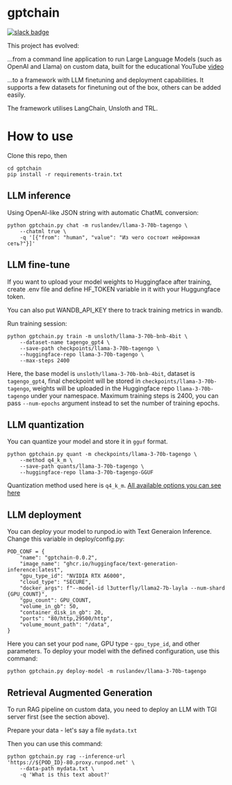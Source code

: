 # gptchain
[![slack badge](https://img.shields.io/badge/Discord-join-blueviolet?logo=discord&amp)](https://discord.gg/HXs2tm9)

This project has evolved:

...from a command line application to run Large Language Models (such as OpenAI and Llama) on custom data,
built for the educational YouTube [video](https://youtu.be/tOHdSMELLAQ)

...to a framework with LLM finetuning and deployment capabilities. It supports a few datasets for finetuning out of the box, others can be added easily.

The framework utilises LangChain, Unsloth and TRL.  

# How to use
Clone this repo, then

```
cd gptchain
pip install -r requirements-train.txt
```

## LLM inference

Using OpenAI-like JSON string with automatic ChatML conversion:

```
python gptchain.py chat -m ruslandev/llama-3-70b-tagengo \
	--chatml true \
	-q '[{"from": "human", "value": "Из чего состоит нейронная сеть?"}]'
```

## LLM fine-tune

If you want to upload your model weights to Huggingface after training, create .env file and define HF_TOKEN variable in it with your Huggungface token.

You can also put WANDB_API_KEY there to track training metrics in wandb.

Run training session:

```
python gptchain.py train -m unsloth/llama-3-70b-bnb-4bit \
	--dataset-name tagengo_gpt4 \
	--save-path checkpoints/llama-3-70b-tagengo \
	--huggingface-repo llama-3-70b-tagengo \
	--max-steps 2400
```
Here, the base model is `unsloth/llama-3-70b-bnb-4bit`, dataset is `tagengo_gpt4`, final checkpoint will be stored in `checkpoints/llama-3-70b-tagengo`, weights will be uploaded in the Huggingface repo `llama-3-70b-tagengo` under your namespace. Maximum training steps is 2400, you can pass `--num-epochs` argument instead to set the number of training epochs.

## LLM quantization

You can quantize your model and store it in `gguf` format.

```
python gptchain.py quant -m checkpoints/llama-3-70b-tagengo \
	--method q4_k_m \
	--save-path quants/llama-3-70b-tagengo \
	--huggingface-repo llama-3-70b-tagengo-GGUF
```

Quantization method used here is `q4_k_m`. [All available options you can see here](https://github.com/unslothai/unsloth/wiki#3-gguf-conversion)

## LLM deployment

You can deploy your model to runpod.io with Text Generaion Inference.
Change this variable in deploy/config.py:

```
POD_CONF = {
    "name": "gptchain-0.0.2",
    "image_name": "ghcr.io/huggingface/text-generation-inference:latest",
    "gpu_type_id": "NVIDIA RTX A6000",
    "cloud_type": "SECURE",
    "docker_args": f"--model-id l3utterfly/llama2-7b-layla --num-shard {GPU_COUNT}",
    "gpu_count": GPU_COUNT,
    "volume_in_gb": 50,
    "container_disk_in_gb": 20,
    "ports": "80/http,29500/http",
    "volume_mount_path": "/data",
}
```

Here you can set your pod `name`, GPU type - `gpu_type_id`, and other parameters.
To deploy your model with the defined configuration, use this command:

```
python gptchain.py deploy-model -m ruslandev/llama-3-70b-tagengo
```

## Retrieval Augmented Generation

To run RAG pipeline on custom data, you need to deploy an LLM with TGI server first (see the section above).

Prepare your data - let's say a file `mydata.txt`

Then you can use this command:

```
python gptchain.py rag --inference-url 'https://${POD_ID}-80.proxy.runpod.net' \
	--data-path mydata.txt \
	-q 'What is this text about?'
```

